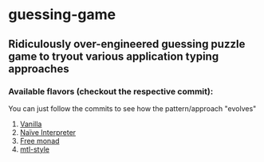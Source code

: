 # guessing-game

## Ridiculously over-engineered guessing puzzle game to tryout various application typing approaches

### Available flavors (checkout the respective commit):

You can just follow the commits to see how the pattern/approach "evolves"

1. [Vanilla](https://github.com/DaQuirm/guessing-game/commit/3e7c52bca82063f08041785aed86fa8bcdd127ef)
2. [Naïve Interpreter](https://github.com/DaQuirm/guessing-game/commit/8e9dc3c5f1a185fd3e0f74f4011a06f7911dbd7e)
2. [Free monad](https://github.com/DaQuirm/guessing-game/commit/fe965f944bce66c4c8fba3a9b739388f736593b3)
3. [mtl-style](https://github.com/DaQuirm/guessing-game/commit/4d5540d77dee3af6a02f4b980265e59af677b74f)
